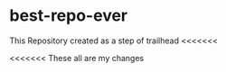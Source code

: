# best-repo-ever
This Repository created as a step of trailhead
<<<<<<<


<<<<<<< These all are my changes